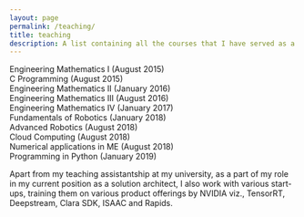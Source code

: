 ```yaml
---
layout: page
permalink: /teaching/
title: teaching
description: A list containing all the courses that I have served as a teaching assistant for during my undergraduation.
---
```

Engineering Mathematics I    (August 2015)  
C Programming     	     (August 2015)  
Engineering Mathematics II   (January 2016)  
Engineering Mathematics III  (August 2016)  
Engineering Mathematics IV   (January 2017)  
Fundamentals of Robotics     (January 2018)  
Advanced Robotics	     (August 2018)  
Cloud Computing 	     (August 2018)  
Numerical applications in ME (August 2018)  
Programming in Python	     (January 2019)  
  
Apart from my teaching assistantship at my university, as a part of my role in my current position as a solution architect, I also work with various start-ups, training them on various product offerings by NVIDIA viz., TensorRT, Deepstream, Clara SDK, ISAAC and Rapids.
